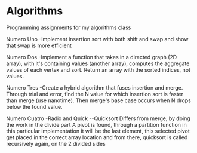 # Algorithms

Programming assignments for my algorithms class

Numero Uno
-Implement insertion sort with both shift and swap and show that swap is more efficient

Numero Dos
-Implement a function that takes in a directed graph (2D array), with it's containing values (another array), computes the aggregate values of each vertex and sort.
Return an array with the sorted indices, not values.

Numero Tres
-Create a hybrid algorithm that fuses insertion and merge. Through trial and error, find the N value for which insertion sort is faster than merge (use nanotime). Then merge's base case occurs when N drops below the found value.

Numero Cuatro
-Radix and Quick
--Quicksort
Differs from merge, by doing the work in the divide part
A pivot is found, through a partition function in this particular implementation
it will be the last element, this selected pivot get placed in the correct array location and from there, quicksort is called recursively again, on the 2 divided
sides
